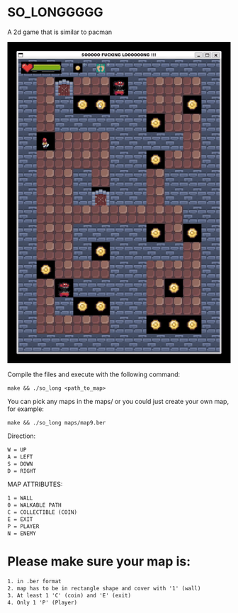 # SO_LONGGGGG
A 2d game that is similar to pacman

![Gameplay in linux](https://github.com/NEIL-smtg/so_long/blob/main/demo.gif)

Compile the files and execute with the following command:
```
make && ./so_long <path_to_map>
```

You can pick any maps in the maps/ or you could just create your own map, for example:
```
make && ./so_long maps/map9.ber
```

Direction:
```
W = UP
A = LEFT
S = DOWN
D = RIGHT
```

MAP ATTRIBUTES:
```
1 = WALL
0 = WALKABLE PATH
C = COLLECTIBLE (COIN)
E = EXIT
P = PLAYER
N = ENEMY
```

# Please make sure your map is:
```
1. in .ber format
2. map has to be in rectangle shape and cover with '1' (wall)
3. At least 1 'C' (coin) and 'E' (exit)
4. Only 1 'P' (Player)
```
